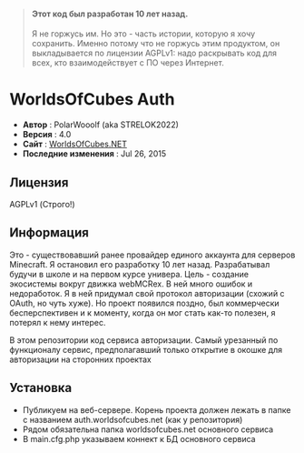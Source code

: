 > #### Этот код был разработан 10 лет назад.
> Я не горжусь им. Но это - часть истории, которую я хочу сохранить.
> Именно потому что не горжусь этим продуктом, он выкладывается по лицензии AGPLv1: надо раскрывать код для всех, кто взаимодействует с ПО через Интернет.


# WorldsOfCubes Auth

 - **Автор** : PolarWooolf (aka STRELOK2022)
 - **Версия** : 4.0
 - **Сайт** : [WorldsOfCubes.NET](http://WOCubes.NET)
 - **Последние изменения** : Jul 26, 2015

## Лицензия 

 AGPLv1 (Строго!)

## Информация

 Это - существовавший ранее провайдер единого аккаунта для серверов Minecraft. Я остановил его разработку 10 лет назад. Разрабатывал будучи в школе и на первом курсе универа. Цель - создание экосистемы вокруг движка webMCRex. В ней много ошибок и недоработок. Я в ней придумал свой протокол авторизации (схожий с OAuth, но чуть хуже). Но проект появился поздно, был коммерчески бесперспективен и к моменту, когда он мог стать как-то полезен, я потерял к нему интерес.

 В этом репозитории код сервиса авторизации. Самый урезанный по функционалу сервис, предполагавший только открытие в окошке для авторизации на сторонних проектах 

## Установка

- Публикуем на веб-сервере. Корень проекта должен лежать в папке c названием auth.worldsofcubes.net (как у репозитория)
- Рядом обязательна папка worldsofcubes.net основного сервиса
- В main.cfg.php указываем коннект к БД основного сервиса